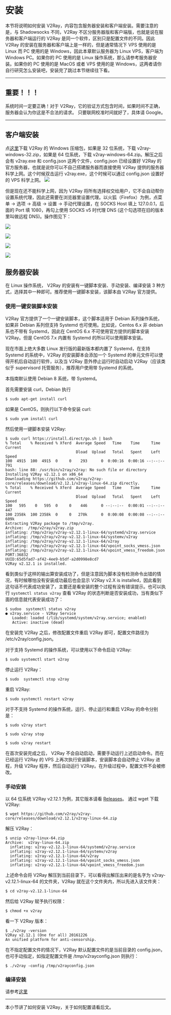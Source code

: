 # 安装

本节将说明如何安装 V2Ray，内容包含服务器安装和客户端安装。需要注意的是，与 Shadowsocks 不同，V2Ray 不区分服务器版和客户端版，也就是说在服务器和客户端运行的 V2Ray 是同一个软件，区别只是配置文件的不同。因此 V2Ray 的安装在服务器和客户端上是一样的，但是通常情况下 VPS 使用的是 Linux 而 PC 使用的是 Windows，因此本章默认服务器为 Linux VPS，客户端为 Windows PC。如果你的 PC 使用的是 Linux 操作系统，那么请参考服务器安装。如果你的 PC 使用的是 MacOS 或者 VPS 使用的是 Windows，这两者请你自行研究怎么安装吧，安装完了跳过本节继续往下看。

-----

## 重要！！！

系统时间一定要正确！对于 V2Ray，它的验证方式包含时间，如果时间不正确，服务器会认为你这是不合法的请求。
只要联网校准时间就好了，具体请 Google。

-----

## 客户端安装
点[这里](https://github.com/v2ray/v2ray-core/releases)下载 V2Ray 的 Windows 压缩包，如果是 32 位系统，下载 v2ray-windows-32.zip，如果是 64 位系统，下载 v2ray-windows-64.zip。解压之后会有 v2ray.exe 和 config.json 这两个文件，config.json 已经设置好 V2Ray 的官方服务器，也就是说你可以不自己搭建服务器而直接使用 V2Ray 提供的服务器科学上网。这个时候双击运行 v2ray.exe，这个时候可以通过 config.json 设置好的 VPS 科学上网。
![](/resource/images/v2rayrunnig.png)

但是现在还不能科学上网，因为 V2Ray 将所有选择权交给用户，它不会自动帮你设置系统代理，因此还需要在浏览器里设置代理。以火狐（Firefox）为例，点菜单 -> 选项 -> 高级 -> 设置 -> 手动代理设置，在 SOCKS Host 填上 127.0.0.1，后面的 Port 填 1080，再勾上使用 SOCKS v5 时代理 DNS (这个勾选项在旧的版本里叫做远程 DNS)。操作图见下：

![](/resource/images/firefox_proxy_setting1.png)

![](/resource/images/firefox_proxy_setting2.png)

![](/resource/images/firefox_proxy_setting3.png)

![](/resource/images/firefox_proxy_setting4.png)


## 服务器安装

在 Linux 操作系统， V2Ray 的安装有一键脚本安装、手动安装、编译安装 3 种方式，选择其中一种即可。推荐使用一键脚本安装，该脚本由 V2Ray 官方提供。

### 使用一键安装脚本安装

V2Ray 官方提供了一个一键安装脚本，这个脚本适用于 Debian 系列操作系统，如果非 Debian 系列但支持 Systemd 也可使用。比如说，Centos 6.x 非 debian系也不带有 Systemd，因此在 CentOS 6.x 不可使用官方提供的脚本安装 V2Ray。但是 CentOS 7.x 内置有 Systemd 的所以可以使用脚本安装。

现在市面上绝大多数 Linux 发行版的最新版本都内置了 Systemd，在支持 Systemd 的系统中，V2Ray 的安装脚本会添加一个 Systemd 的单元文件可以使得开机后自动运行软件，以及当 V2Ray 意外停止运行时自动启动 V2Ray（应该类似于 supervisord 托管服务），推荐用户使用带 Systemd 的系统。

本指南默认使用 Debian 8 系统，带 Systemd。

首先需要安装 curl，Debian 执行
```
$ sudo apt-get install curl
```

如果是 CentOS，则执行以下命令安装 curl:
```
$ sudo yum install curl
```

然后使用一键脚本安装 V2Ray:
```
$ sudo curl https://install.direct/go.sh | bash
% Total    % Received % Xferd  Average Speed   Time    Time     Time  Current
                               Dload  Upload   Total   Spent    Left  Speed
100  4915  100  4915  0     0    293      0  0:00:16  0:00:16 --:--:--   791
bash: line 88: /usr/bin/v2ray/v2ray: No such file or directory
Installing V2Ray v2.12.1 on x86_64
Downloading https://github.com/v2ray/v2ray-core/releases/download/v2.12.1/v2ray-linux-64.zip directly.
% Total    % Received % Xferd  Average Speed   Time    Time     Time  Current
                               Dload  Upload   Total   Spent    Left  Speed
100   595    0   595  0     0    446      0 --:--:--  0:00:01 --:--:--   447
100 2358k  100 2358k  0     0   270k      0  0:00:08  0:00:08 --:--:--  609k
Extracting V2Ray package to /tmp/v2ray.
Archive:  /tmp/v2ray/v2ray.zip
inflating: /tmp/v2ray/v2ray-v2.12.1-linux-64/systemd/v2ray.service
inflating: /tmp/v2ray/v2ray-v2.12.1-linux-64/systemv/v2ray
inflating: /tmp/v2ray/v2ray-v2.12.1-linux-64/v2ray
inflating: /tmp/v2ray/v2ray-v2.12.1-linux-64/vpoint_socks_vmess.json
inflating: /tmp/v2ray/v2ray-v2.12.1-linux-64/vpoint_vmess_freedom.json
PORT:36832
UUID:65d5fad7-af42-4ee9-b5df-a2d0998e8cd7
V2Ray v2.12.1 is installed.
```

看到类似于这样的输出算安装成功了，但是注意因为脚本没有检测命令出错的情况，有时候哪怕没有安装成功最后也会显示 V2Ray v2.X is installed，因此看到这句话不代表成功安装了，主要还是看安装的整个过程有没有错误提示。也可以执行 `systemctl status v2ray` 查看 V2Ray 的状态判断是否安装成功，当有类似下面的信息就代表安装成功了：

```
$ sudoo  systemctl status v2ray
● v2ray.service - V2Ray Service
   Loaded: loaded (/lib/systemd/system/v2ray.service; enabled)
   Active: inactive (dead)
```
在安装完 V2Ray 之后，修改配置文件重启 V2Ray 即可，配置文件路径为 /etc/v2ray/config.json。

对于支持 Systemd 的操作系统，可以使用以下命令启动 V2Ray:
```
$ sudo systemctl start v2ray
```

停止运行 V2Ray：
```
$ sudo  systemctl stop v2ray
```

重启 V2Ray:
```
$ sudo systemctl restart v2ray
```

对于不支持 Systemd 的操作系统，运行、停止运行和重启 V2Ray 的命令分别是：
```
$ sudo v2ray start
```
```
$ sudo v2ray stop
```
```
$ sudo v2ray restart
```

在首次安装完成之后， V2Ray 不会自动启动，需要手动运行上述启动命令。而在已经运行 V2Ray 的 VPS 上再次执行安装脚本，安装脚本会自动停止 V2Ray 进程，升级 V2Ray 程序，然后自动运行 V2Ray。在升级过程中，配置文件不会被修改。

### 手动安装

以 64 位系统 V2Ray v2.12.1 为例，其它版本请看 [Releases](https://github.com/v2ray/v2ray-core/releases)。
通过 wget 下载 V2Ray:
```
$ wget https://github.com/v2ray/v2ray-core/releases/download/v2.12.1/v2ray-linux-64.zip
```
解压 V2Ray：
```
$ unzip v2ray-linux-64.zip
Archive:  v2ray-linux-64.zip
  inflating: v2ray-v2.12.1-linux-64/systemd/v2ray.service  
  inflating: v2ray-v2.12.1-linux-64/systemv/v2ray  
  inflating: v2ray-v2.12.1-linux-64/v2ray  
  inflating: v2ray-v2.12.1-linux-64/vpoint_socks_vmess.json  
  inflating: v2ray-v2.12.1-linux-64/vpoint_vmess_freedom.json
```
上述命令会将 V2Ray 解压到当前目录下，可以看得出解压出来的是名字为 v2ray-v2.12.1-linux-64 的文件夹，V2Ray 就在这个文件夹内，所以先进入该文件夹：
```
$ cd v2ray-v2.12.1-linux-64
```
然后给 V2Ray 赋予执行权限：
```
$ chmod +x v2ray
```
看一下 V2Ray 版本：
```
$ ./v2ray -version
V2Ray v2.12.1 (One for all) 20161226
An unified platform for anti-censorship.
```
在不指定配置文件的情况下，V2Ray 默认配置文件的是当前目录的 config.json，也可手动指定，如指定配置文件是 /tmp/v2rayconfig.json 则执行：
```
$ ./v2ray -config /tmp/v2rayconfig.json
```

### 编译安装
请参考[这里](https://www.v2ray.com/chapter_04/04_compile.html)

-----

本小节讲了如何安装 V2Ray，关于如何配置请看后文。
